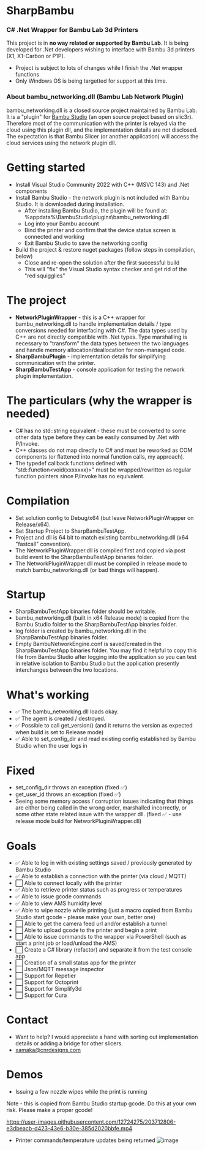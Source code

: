 # SharpBambu
### C# .Net Wrapper for Bambu Lab 3d Printers 

This project is in **no way related or supported by Bambu Lab**. It is being developed for .Net developers wishing to interface with Bambu 3d printers (X1, X1-Carbon or P1P).

- Project is subject to lots of changes while I finish the .Net wrapper functions
- Only Windows OS is being targetted for support at this time.

### About bambu_networking.dll (Bambu Lab Network Plugin)
bambu_networking.dll is a closed source project maintained by Bambu Lab. It is a "plugin" for [Bambu Studio](https://github.com/bambulab/BambuStudio) (an open source project based on slic3r). Therefore most of the communication with the printer is relayed via the cloud using this plugin dll, and the implementation details are not disclosed. The expectation is that Bambu Slicer (or another application) will access the cloud services using the network plugin dll.

# Getting started
- Install Visual Studio Community 2022 with C++ (MSVC 143) and .Net components
- Install Bambu Studio - the network plugin is not included with Bambu Studio. It is downloaded during installation.
  - After installing Bambu Studio, the plugin will be found at: 
%appdata%\BambuStudio\plugins\bambu_networking.dll
  - Log into your Bambu account
  - Bind the printer and confirm that the device status screen is connected and working
  - Exit Bambu Studio to save the networking config
- Build the project & restore nuget packages (follow steps in compilation, below)
  - Close and re-open the solution after the first successful build
  - This will "fix" the Visual Studio syntax checker and get rid of the "red squigglies"

# The project
- **NetworkPluginWrapper** - this is a C++ wrapper for bambu_networking.dll to handle implementation details / type conversions needed for interfacing with C#. The data types used by C++ are not directly compatible with .Net types. Type marshalling is necessary to "transform" the data types between the two languages and handle memory allocation/deallocation for non-managed code.
- **SharpBambuPlugin** - implementation details for simplifying communication with the printer.
- **SharpBambuTestApp** - console application for testing the network plugin implementation.

# The particulars (why the wrapper is needed)
- C# has no std::string equivalent - these must be converted to some other data type before they can be easily consumed by .Net with P/Invoke.
- C++ classes do not map directly to C# and must be reworked as COM components (or flattened into normal function calls, my approach).
- The typedef callback functions defined with "std::function<void(xxxxxxx)>" must be wrapped/rewritten as regular function pointers since P/Invoke has no equivalent.

# Compilation
- Set solution config to Debug/x64 (but leave NetworkPluginWrapper on Release/x64).
- Set Startup Project to SharpBambuTestApp.
- Project and dll is 64 bit to match existing bambu_networking.dll (x64 "fastcall" convention).
- The NetworkPluginWrapper.dll is compiled first and copied via post build event to the SharpBambuTestApp binaries folder.
- The NetworkPluginWrapper.dll must be compiled in release mode to match bambu_networking.dll (or bad things will happen).

# Startup
- SharpBambuTestApp binaries folder should be writable.
- bambu_networking.dll (built in x64 Release mode) is copied from the Bambu Studio folder to the SharpBambuTestApp binaries folder.
- log folder is created by bambu_networking.dll in the SharpBambuTestApp binaries folder.
- Empty BambuNetworkEngine.conf is saved/created in the SharpBambuTestApp binaries folder. You may find it helpful to copy this file from Bambu Studio after logging into the application so you can test in relative isolation to Bambu Studio but the application presently interchanges between the two locations.

# What's working
- ✅ The bambu_networking.dll loads okay.
- ✅ The agent is created / destroyed.
- ✅ Possible to call get_version() (and it returns the version as expected when build is set to Release mode)
- ✅ Able to set_config_dir and read existing config established by Bambu Studio when the user logs in

# Fixed
- set_config_dir throws an exception (fixed ✅)
- get_user_id throws an exception (fixed ✅)
- Seeing some memory access / corruption issues indicating that things are either being called in the wrong order, marshalled incorrectly, or some other state related issue with the wrapper dll. (fixed ✅ - use release mode build for NetworkPluginWrapper.dll)

# Goals
- ✅ Able to log in with existing settings saved / previously generated by Bambu Studio
- ✅ Able to establish a connection with the printer (via cloud / MQTT)
- ⬜ Able to connect locally with the printer
- ✅ Able to retrieve printer status such as progress or temperatures
- ✅ Able to issue gcode commands
- ✅ Able to view AMS humidity level
- ✅ Able to wipe nozzle while printing (just a macro copied from Bambu Studio start gcode - please make your own, better one)
- ⬜ Able to get the camera feed url and/or establish a tunnel
- ⬜ Able to upload gcode to the printer and begin a print
- ⬜ Able to issue commands to the wrapper via PowerShell (such as start a print job or load/unload the AMS)
- ⬜ Create a C# library (refactor) and separate it from the test console app
- ⬜ Creation of a small status app for the printer
- ⬜ Json/MQTT message inspector
- ⬜ Support for Repetier
- ⬜ Support for Octoprint
- ⬜ Support for Simplify3d
- ⬜ Support for Cura

# Contact
- Want to help? I would appreciate a hand with sorting out implementation details or adding a bridge for other slicers.
- xamaka@cnrdesigns.com 

# Demos
* Issuing a few nozzle wipes while the print is running 

Note - this is copied from Bambu Studio startup gcode. Do this at your own risk. Please make a proper gcode!


https://user-images.githubusercontent.com/12724275/203712806-e3dbeacb-d423-43e6-b30e-385d2020bbfe.mp4

* Printer commands/temperature updates being returned
![image](https://user-images.githubusercontent.com/12724275/204118305-f457f1f5-cb6e-487b-acd2-6458f30ceec9.png)

